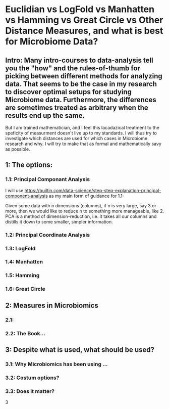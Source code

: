 # Euclidian vs LogFold vs Manhatten vs Hamming vs Great Circle vs Other Distance Measures, and what is best for Microbiome Data?

## Intro: Many intro-courses to data-analysis tell you the "how" and the rules-of-thumb for picking between different methods for analyzing data. That seems to be the case in my research to discover optimal setups for studying Microbiome data. Furthermore, the differences are sometimes treated as arbitrary when the results end up the same. 

But I am trained mathematician, and I feel this lacadazical treatment to the speficity of measurment doesn't live up to my 
standards. I will thus try to investigate which distances are 
used for which cases in Microbiome research and why. I will try to make that as formal and mathematically savy as possible. 

## 1: The options:

### 1.1: Principal Componant Analysis

I will use https://builtin.com/data-science/step-step-explanation-principal-component-analysis as
my main form of guidance for 1.1:

Given some data with n dimensions (columns), if n is very large, say 3 or more, then we would like to reduce n to something more manageable, like 2. PCA is a method of dimension-reduction, i.e. it takes all our columns and distills it down to some smaller, simpler information. 

### 1.2: Principal Coordinate Analysis

### 1.3: LogFold

### 1.4: Manhatten

### 1.5: Hamming

### 1.6: Great Circle

## 2: Measures in Microbiomics

### 2.1: 

### 2.2: The Book...

## 3: Despite what is used, what should be used? 

### 3.1: Why Microbiomics has been using ...

### 3.2: Costum options? 

### 3.3: Does it matter?

3


